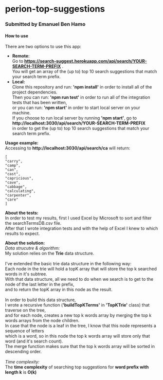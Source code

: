# **perion-top-suggestions**
### Submitted by Emanuel Ben Hamo
 
#### How to use

There are two options to use this app:

 * **Remote:**\
        Go to **https://search-suggest.herokuapp.com/api/search/YOUR-SEARCH-TERM-PREFIX** .\
        You will get an array of the (up to) top 10 search suggestions that match your search term prefix.
 * **Local:**\
        Clone this repository and run: **'npm install'** in order to install all of the project dependencies.\
        Then you can run: **'npm run test'** in order to run all of the integration tests that has been written,\
        or you can run: **'npm start'** in order to start local server on your machine.\
        If you choose to run local server by running **'npm start'**, go to\
         **http://localhost:3030/api/search/YOUR-SEARCH-TERM-PREFIX** \
        in order to get the (up to) top 10 search suggestions that match your search term prefix.


**Usage example:**\
Accessing to **http://localhost:3030/api/search/ca** will return:

    [
    "carry",
    "camp",
    "can",
    "cast",
    "capricious",
    "cave",
    "cabbage",
    "calculating",
    "carpenter",
    "care"
    ]

**About the tests:**\
In order to test my results, first I used Excel by Microsoft to sort and filter the searchTermsDB.csv file.\
After that I wrote integration tests and with the help of Excel I knew to which results to expect.

**About the solution:** \
*Data strucutre & algorithm:*\
My solution relies on the **Trie** data structure.\
\
I've extended the basic trie data structure in the following way: \
Each node in the trie will hold a topK array that will store the top k searched words in it's subtree.\
With that data structure, all we need to do when we search is to get to the node of the last letter in the prefix,\
 and to return the topK array in this node as the result. \
\
In order to build this data structure,\
I wrote a recursive function (**'buildTopKTerms'** in **'TopKTrie'** class) that traverse on the tree,\
and for each node, creates a new top k words array by merging the top k words arrays from the node children.\
In case that the node is a leaf in the tree, I know that this node represents a sequence of letters\
which is a word, so in this node the top k words array will store only that word (and it's search count).\
The merge function makes sure that the top k words array will be sorted in descending order.\
\
*Time complexity:*\
The **time complexity** of searching top suggestions for **word prefix with length k** is **O(k)**